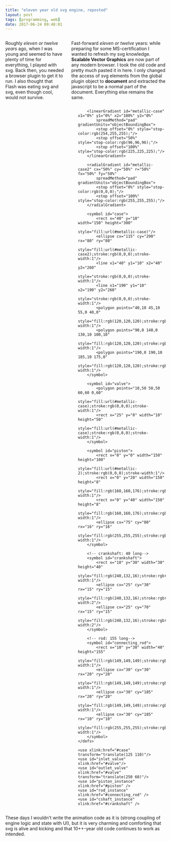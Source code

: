 ```yaml
---
title: "eleven year old svg engine, reposted"
layout: post
tags: [programming, web]
date: 2017-06-24 09:48:01
---
```


<div class="container">

<div class="row">

<div class="six columns" markdown="1">

Roughly _eleven or twelve years_ ago, when I was young and seemed to have plenty of time for everything, I played with svg.
Back then, you needed a browser plugin to get it to run. I also thought that Flash was eating svg and svg, even though cool,
would not survive.

Fast-forward _eleven or twelve_ years: while preparing for some MS-certification I wanted to refresh my svg knowledge.
__Scalable Vector Graphics__ are now part of any modern browser. I took the old code and pretty much pasted it in here.
I only changed the access of svg elements from the global plugin object to __document__ and extracted the javascript to be
a normal part of the document. Everything else remains the same.

</div>
<div class="six columns">

<svg width="500" height="500">
	<defs>
		<linearGradient id="metallic-2" x1="0%" y1="0%" x2="100%" y2="0%"
			spreadMethod="pad" gradientUnits="objectBoundingBox">
			<stop offset="0%" style="stop-color:rgb(254,255,255);"/>
			<stop offset="13%" style="stop-color:rgb(96,96,96);"/>
			<stop offset="26%" style="stop-color:rgb(160,160,160);"/>
			<stop offset="47%" style="stop-color:rgb(225,225,225);"/>
			<stop offset="62%" style="stop-color:rgb(255,255,255);"/>
			<stop offset="80%" style="stop-color:rgb(225,225,225);"/>
			<stop offset="100%" style="stop-color:rgb(96,96,96);"/>
		</linearGradient>

		<linearGradient id="metallic-case" x1="0%" y1="0%" x2="100%" y2="0%"
			spreadMethod="pad" gradientUnits="objectBoundingBox">
			<stop offset="0%" style="stop-color:rgb(254,255,255);"/>
			<stop offset="50%" style="stop-color:rgb(96,96,96);"/>
			<stop offset="100%" style="stop-color:rgb(225,225,225);"/>
		</linearGradient>

		<radialGradient id="metallic-case2" cx="50%" cy="50%" r="50%" fx="50%" fy="50%"
			spreadMethod="pad" gradientUnits="objectBoundingBox">
			<stop offset="0%" style="stop-color:rgb(0,0,0);"/>
			<stop offset="100%" style="stop-color:rgb(255,255,255);"/>
		</radialGradient>

		<symbol id="case">
			<rect x="40" y="10" width="150" height="300"
							 style="fill:url(#metallic-case)"/>
			<ellipse cx="115" cy="290" rx="80" ry="80"
							 style="fill:url(#metallic-case2);stroke:rgb(0,0,0);stroke-width:1"/>
			<line x1="40" y1="10" x2="40" y2="260"
					 style="stroke:rgb(0,0,0);stroke-width:1"/>
			<line x1="190" y1="10" x2="190" y2="260"
					 style="stroke:rgb(0,0,0);stroke-width:1"/>
			<polygon points="40,10 45,10 55,0 40,0"
					 style="fill:rgb(120,120,120);stroke:rgb(0,0,0);stroke-width:1"/>
			<polygon points="90,0 140,0 130,10 100,10"
					 style="fill:rgb(120,120,120);stroke:rgb(0,0,0);stroke-width:1"/>
			<polygon points="190,0 190,10 185,10 175,0"
					 style="fill:rgb(120,120,120);stroke:rgb(0,0,0);stroke-width:1"/>
		</symbol>

		<symbol id="valve">
			<polygon points="10,50 50,50 60,60 0,60"
					 style="fill:url(#metallic-case);stroke:rgb(0,0,0);stroke-width:1"/>
			<rect x="25" y="0" width="10" height="50"
							 style="fill:url(#metallic-case);stroke:rgb(0,0,0);stroke-width:1"/>
		</symbol>

		<symbol id="piston">
			<rect x="0" y="0" width="150" height="100"
				 style="fill:url(#metallic-2);stroke:rgb(0,0,0);stroke-width:1"/>
			<rect x="0" y="20" width="150" height="8"
				 style="fill:rgb(160,160,176);stroke:rgb(0,0,0);stroke-width:1"/>
			<rect x="0" y="40" width="150" height="8"
				 style="fill:rgb(160,160,176);stroke:rgb(0,0,0);stroke-width:1"/>
			<ellipse cx="75" cy="80" rx="16" ry="16"
				 style="fill:rgb(255,255,255);stroke:rgb(0,0,0);stroke-width:1"/>
		</symbol>

		<!-- crankshaft: 40 long-->
		<symbol id="crankshaft">
			<rect x="10" y="30" width="30" height="40"
				 style="fill:rgb(240,132,16);stroke:rgb(0,0,0);stroke-width:1"/>
			<ellipse cx="25" cy="30" rx="15" ry="15"
				 style="fill:rgb(240,132,16);stroke:rgb(0,0,0);stroke-width:2"/>
			<ellipse cx="25" cy="70" rx="15" ry="15"
				 style="fill:rgb(240,132,16);stroke:rgb(0,0,0);stroke-width:2"/>
		</symbol>

		<!-- rod: 155 long-->
		<symbol id="connecting_rod">
			<rect x="10" y="30" width="40" height="155"
				 style="fill:rgb(149,149,149);stroke:rgb(0,0,0);stroke-width:1"/>
			<ellipse cx="30" cy="30" rx="20" ry="20"
				 style="fill:rgb(149,149,149);stroke:rgb(0,0,0);stroke-width:1"/>
			<ellipse cx="30" cy="185" rx="20" ry="20"
				 style="fill:rgb(149,149,149);stroke:rgb(0,0,0);stroke-width:1"/>
			<ellipse cx="30" cy="185" rx="10" ry="10"
				 style="fill:rgb(255,255,255);stroke:rgb(0,0,0);stroke-width:1"/>
		</symbol>
	</defs>

	<use xlink:href="#case" transform="translate(125 110)"/>
	<use id="inlet_valve" xlink:href="#valve"/>
	<use id="outlet_valve" xlink:href="#valve" transform="translate(250 60)"/>
	<use id="piston_instance" xlink:href="#piston" />
	<use id="rod_instance" xlink:href="#connecting_rod" />	
	<use id="cshaft_instance" xlink:href="#crankshaft" />
</svg>

<script>
  let currframe = 0;
  const rodlength = 155;
  const shaftradius = 40;
  setInterval (nextFrame, 40);

  function nextFrame() {
    // Full rotation every 2 seconds -> 360 degrees / 50 frames = 7.2 degrees
    currcrankshaftangle = currframe * 7.2;
    
    // *** CRANKSHAFT ANIMATION ***
    crankshaft = document.getElementById("cshaft_instance");
    crankshaft.setAttribute("transform",`translate(215 340) rotate(${currcrankshaftangle} 25 70)`);

    // *** Connecting Rod ANIMATION ***
    rod = document.getElementById("rod_instance");
    rod.setAttribute("transform", 
    `translate(210 ${getYDisplacement(currcrankshaftangle, 185)}) rotate(${getRodAngle(currcrankshaftangle)} 30 30)`);
    
    // *** PISTON ANIMATION ***
    piston = document.getElementById("piston_instance");
    piston.setAttribute("transform", `translate(165 ${getYDisplacement(currcrankshaftangle, 135)})`);

    // *** VALVE ANIMATION ***
    in_valve = document.getElementById("inlet_valve");
    if (currframe >= 0 && currframe <= 5) {
        // open inlet
        in_valve.setAttribute("transform", `translate(170 ${60 + currframe*4})`);
    }
    else if (currframe >=25 && currframe <= 30) {
        // inlet closing
        in_valve.setAttribute("transform", `translate(170 ${80 - (currframe - 25) * 4})`);
    }

    out_valve = document.getElementById("outlet_valve");
    if (currframe >= 75 && currframe <= 80) {
        // open outlet
        out_valve.setAttribute("transform", `translate(250 ${60 + (currframe - 75) * 4})`);
    }
    else if (currframe >=94 && currframe <= 99) {
        // outlet closing
        out_valve.setAttribute("transform", `translate(250 ${80 - (currframe - 94) * 4})`);
    }

    currframe++;
    if (currframe == 100) currframe = 0;
  }

  /*** Trigonometry Functions ***/
  //
  // Gets the angle of the connecting rod in relation to the position of the crankshaft.
  //
  function getRodAngle(shaftangle) {
    shaftangle_rad = (Math.PI / 180) * shaftangle;
    with (Math) {
        anglerod_rad = asin(sin(shaftangle_rad) * (shaftradius / rodlength));
    }
    return -1 * anglerod_rad * (180 / Math.PI);
  }

  // Gets the Vertical displacement related to the rotation of the crankshaft
  //
  function getYDisplacement(shaftangle, offset) {
    shaftangle_rad = (Math.PI / 180) * shaftangle;
    with (Math) {
        ydisp = cos(shaftangle_rad) * shaftradius;
    }
    return offset + Math.floor(shaftradius - ydisp);
  }
</script>

</div>
</div>

<div class="row">

<div class="twelve columns">

These days I wouldn't write the animation code as it is (strong coupling of engine logic and state with UI), but it is very charming and comforting that svg is alive and kicking and that 10++-year old code continues to work as intended.

</div>
</div>
</div>
